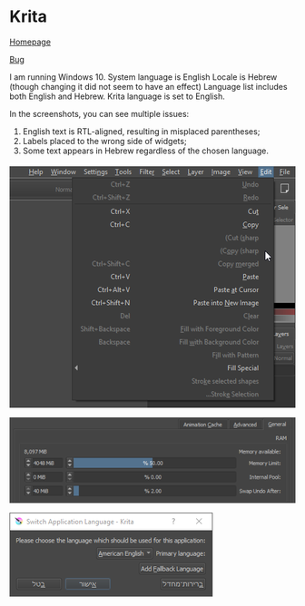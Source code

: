# Krita

[Homepage](https://krita.org/en/)

[Bug](https://bugs.kde.org/show_bug.cgi?id=399440)

I am running Windows 10.
System language is English
Locale is Hebrew (though changing it did not seem to have an effect)
Language list includes both English and Hebrew.
Krita language is set to English.

In the screenshots, you can see multiple issues:

1. English text is RTL-aligned, resulting in misplaced parentheses;
2. Labels placed to the wrong side of widgets;
3. Some text appears in Hebrew regardless of the chosen language.

![](MenuAlign.png)

![](LabelPlacement.png)

![](SwitchAppLanguage.png)